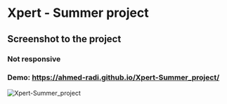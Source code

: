 # Xpert - Summer project

## Screenshot to the project 

### Not responsive
### Demo: https://ahmed-radi.github.io/Xpert-Summer_project/
![Xpert-Summer_project](https://user-images.githubusercontent.com/52893501/96742210-ee728d80-13c2-11eb-9959-455ce00395c4.png)
